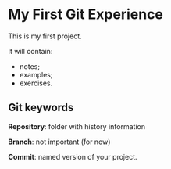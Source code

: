 # My First Git Experience

This is my first project.

It will contain:

- notes;
- examples;
- exercises.

## Git keywords

**Repository**: folder with history information

**Branch**: not important (for now)

**Commit**: named version of your project.
